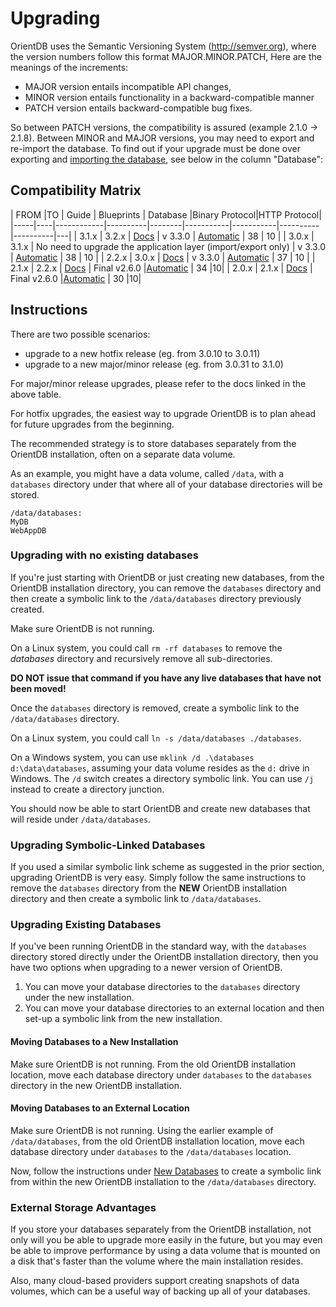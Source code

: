 

# Upgrading

OrientDB uses the Semantic Versioning System (http://semver.org), where the version numbers follow this format MAJOR.MINOR.PATCH,
Here are the meanings of the increments:

- MAJOR version entails incompatible API changes,
- MINOR version entails functionality in a backward-compatible manner
- PATCH version entails backward-compatible bug fixes.

So between PATCH versions, the compatibility is assured (example 2.1.0 -> 2.1.8). Between MINOR and MAJOR versions, you may need to export and re-import the database. To find out if your upgrade must be done over exporting and [importing the database](../admin/Export-to-and-Import-from-JSON.md), see below in the column "Database":

## Compatibility Matrix

| FROM |TO | Guide | Blueprints | Database |Binary Protocol|HTTP Protocol|
|-----|----|------------|----------|--------|-----------|-----------|----------|----------|---|
| 3.1.x | 3.2.x | [Docs](http://www.orientdb.org/docs/3.2.x/release/3.2/Upgrading-to-OrientDB-3.2.html) |  v 3.3.0    | [Automatic](../misc/Backward-compatibility.md)  | 38  | 10 |
| 3.0.x | 3.1.x | No need to upgrade the application layer (import/export only) |  v 3.3.0    | [Automatic](../misc/Backward-compatibility.md)  | 38  | 10 |
| 2.2.x | 3.0.x | [Docs](http://www.orientdb.org/docs/3.0.x/release/3.0/Upgrading-to-OrientDB-3.0.html) | v 3.3.0   | [Automatic](../misc/Backward-compatibility.md)  |  37 | 10 |
| 2.1.x | 2.2.x | [Docs](https://orientdb.org/docs/2.2.x/Upgrade.html) | Final v2.6.0 |[Automatic](../misc/Backward-compatibility.md) | 34 |10|
| 2.0.x | 2.1.x | [Docs](https://orientdb.org/docs/2.2.x/Release-2.1.0.html) | Final v2.6.0 |[Automatic](../misc/Backward-compatibility.md) | 30 |10|


## Instructions

There are two possible scenarios:

- upgrade to a new hotfix release (eg. from 3.0.10 to 3.0.11)
- upgrade to a new major/minor release (eg. from 3.0.31 to 3.1.0)

For major/minor release upgrades, please refer to the docs linked in the above table.

For hotfix upgrades, the easiest way to upgrade OrientDB is to plan ahead for future upgrades from the beginning.

The recommended strategy is to store databases separately from the OrientDB installation, often on a separate data volume.

As an example, you might have a data volume, called `/data`, with a `databases` directory under that where all of your database directories will be stored. 


```
/data/databases:
MyDB
WebAppDB
```

### Upgrading with no existing databases
If you're just starting with OrientDB or just creating new databases, from the OrientDB installation directory, you can remove the `databases` directory and then create a symbolic link to the `/data/databases` directory previously created.

Make sure OrientDB is not running.

On a Linux system, you could call `rm -rf databases` to remove the *databases* directory and recursively remove all sub-directories.

**DO NOT issue that command if you have any live databases that have not been moved!**     

Once the `databases` directory is removed, create a symbolic link to the `/data/databases` directory.

On a Linux system, you could call `ln -s /data/databases ./databases`.

On a Windows system, you can use `mklink /d .\databases d:\data\databases`, assuming your data volume resides as the `d:` drive in Windows.  The `/d` switch creates a directory symbolic link.  You can use `/j` instead to create a directory junction.

You should now be able to start OrientDB and create new databases that will reside under `/data/databases`.

### Upgrading Symbolic-Linked Databases
If you used a similar symbolic link scheme as suggested in the prior section, upgrading OrientDB is very easy.  Simply follow the same instructions to remove the `databases` directory from the **NEW** OrientDB installation directory and then create a symbolic link to `/data/databases`.

### Upgrading Existing Databases
If you've been running OrientDB in the standard way, with the `databases` directory stored directly under the OrientDB installation directory, then you have two options when upgrading to a newer version of OrientDB.

1. You can move your database directories to the `databases` directory under the new installation.
2. You can move your database directories to an external location and then set-up a symbolic link from the new installation. 

#### Moving Databases to a New Installation
Make sure OrientDB is not running.  From the old OrientDB installation location, move each database directory under `databases` to the `databases` directory in the new OrientDB installation.

#### Moving Databases to an External Location
Make sure OrientDB is not running.  Using the earlier example of `/data/databases`, from the old OrientDB installation location, move each database directory under `databases` to the `/data/databases` location. 

Now, follow the instructions under [New Databases](#new-databases) to create a symbolic link from within the new OrientDB installation to the `/data/databases` directory.

### External Storage Advantages
If you store your databases separately from the OrientDB installation, not only will you be able to upgrade more easily in the future, but you may even be able to improve performance by using a data volume that is mounted on a disk that's faster than the volume where the main installation resides.

Also, many cloud-based providers support creating snapshots of data volumes, which can be a useful way of backing up all of your databases.


